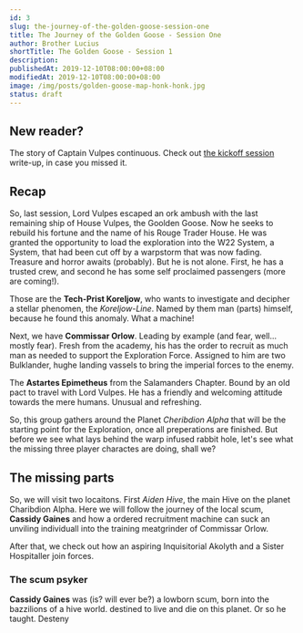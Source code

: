 ```yaml
---
id: 3
slug: the-journey-of-the-golden-goose-session-one
title: The Journey of the Golden Goose - Session One
author: Brother Lucius
shortTitle: The Golden Goose - Session 1
description:  
publishedAt: 2019-12-10T08:00:00+08:00
modifiedAt: 2019-12-10T08:00:00+08:00
image: /img/posts/golden-goose-map-honk-honk.jpg
status: draft
---
```


## New reader?

The story of Captain Vulpes continuous. Check out [the kickoff session](/posts/2-the-journey-of-the-golden-goose-session-zero) write-up, in case you missed it.

## Recap

So, last session, Lord Vulpes escaped an ork ambush with the last remaining ship of House Vulpes, the Goolden Goose. Now he seeks to rebuild his fortune and the name of his Rouge Trader House. He was granted the opportunity to load the exploration into the W22 System, a System, that had been cut off by a warpstorm that was now fading. Treasure and horror awaits (probably). But he is not alone. First, he has a trusted crew, and second he has some self proclaimed passengers (more are coming!).

Those are the **Tech-Prist Koreljow**, who wants to investigate and decipher a stellar phenomen, the _Koreljow-Line_. Named by them man (parts) himself, because he found this anomaly. What a machine!

Next, we have **Commissar Orlow**. Leading by example (and fear, well... mostly fear). Fresh from the academy, his has the order to recruit as much man as needed to support the Exploration Force. Assigned to him are two Bulklander, hughe landing vassels to bring the imperial forces to the enemy.

The **Astartes Epimetheus** from the Salamanders Chapter. Bound by an old pact to travel with Lord Vulpes. He has a friendly and welcoming attitude towards the mere humans. Unusual and refreshing.

So, this group gathers around the Planet _Cheribdion Alpha_ that will be the starting point for the Exploration, once all preperations are finished. But before we see what lays behind the warp infused rabbit hole, let's see what the missing three player charactes are doing, shall we?

## The missing parts

So, we will visit two locaitons. First _Aiden Hive_, the main Hive on the planet Charibdion Alpha. Here we will follow the journey of the local scum, **Cassidy Gaines** and how a ordered recruitment machine can suck an unviling individuall into the training meatgrinder of Commissar Orlow.

After that, we check out how an aspiring Inquisitorial Akolyth and a Sister Hospitaller join forces.

### The scum psyker

**Cassidy Gaines** was (is? will ever be?) a lowborn scum, born into the bazzilions of a hive world. destined to live and die on this planet. Or so he taught. Desteny

